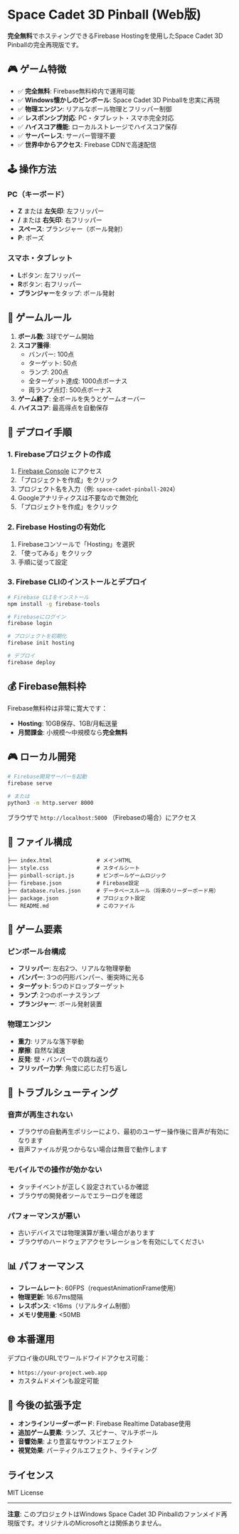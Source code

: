 # Space Cadet 3D Pinball (Web版)

**完全無料**でホスティングできるFirebase Hostingを使用したSpace Cadet 3D Pinballの完全再現版です。

## 🎮 ゲーム特徴

- ✅ **完全無料**: Firebase無料枠内で運用可能
- ✅ **Windows懐かしのピンボール**: Space Cadet 3D Pinballを忠実に再現
- ✅ **物理エンジン**: リアルなボール物理とフリッパー制御
- ✅ **レスポンシブ対応**: PC・タブレット・スマホ完全対応
- ✅ **ハイスコア機能**: ローカルストレージでハイスコア保存
- ✅ **サーバーレス**: サーバー管理不要
- ✅ **世界中からアクセス**: Firebase CDNで高速配信

## 🕹️ 操作方法

### PC（キーボード）
- **Z** または **左矢印**: 左フリッパー
- **/** または **右矢印**: 右フリッパー  
- **スペース**: プランジャー（ボール発射）
- **P**: ポーズ

### スマホ・タブレット
- **L**ボタン: 左フリッパー
- **R**ボタン: 右フリッパー
- **プランジャー**をタップ: ボール発射

## 🎯 ゲームルール

1. **ボール数**: 3球でゲーム開始
2. **スコア獲得**:
   - バンパー: 100点
   - ターゲット: 50点
   - ランプ: 200点
   - 全ターゲット達成: 1000点ボーナス
   - 両ランプ点灯: 500点ボーナス
3. **ゲーム終了**: 全ボールを失うとゲームオーバー
4. **ハイスコア**: 最高得点を自動保存

## 🚀 デプロイ手順

### 1. Firebaseプロジェクトの作成

1. [Firebase Console](https://console.firebase.google.com/) にアクセス
2. 「プロジェクトを作成」をクリック
3. プロジェクト名を入力（例: `space-cadet-pinball-2024`）
4. Googleアナリティクスは不要なので無効化
5. 「プロジェクトを作成」をクリック

### 2. Firebase Hostingの有効化

1. Firebaseコンソールで「Hosting」を選択
2. 「使ってみる」をクリック
3. 手順に従って設定

### 3. Firebase CLIのインストールとデプロイ

```bash
# Firebase CLIをインストール
npm install -g firebase-tools

# Firebaseにログイン
firebase login

# プロジェクトを初期化
firebase init hosting

# デプロイ
firebase deploy
```

## 💰 Firebase無料枠

Firebase無料枠は非常に寛大です：

- **Hosting**: 10GB保存、1GB/月転送量
- **月間課金**: 小規模〜中規模なら**完全無料**

## 🎮 ローカル開発

```bash
# Firebase開発サーバーを起動
firebase serve

# または
python3 -m http.server 8000
```

ブラウザで `http://localhost:5000` （Firebaseの場合）にアクセス

## 📁 ファイル構成

```
├── index.html              # メインHTML
├── style.css               # スタイルシート
├── pinball-script.js       # ピンボールゲームロジック
├── firebase.json           # Firebase設定
├── database.rules.json     # データベースルール（将来のリーダーボード用）
├── package.json            # プロジェクト設定
└── README.md               # このファイル
```

## 🎨 ゲーム要素

### ピンボール台構成
- **フリッパー**: 左右2つ、リアルな物理挙動
- **バンパー**: 3つの円形バンパー、衝突時に光る
- **ターゲット**: 5つのドロップターゲット
- **ランプ**: 2つのボーナスランプ
- **プランジャー**: ボール発射装置

### 物理エンジン
- **重力**: リアルな落下挙動
- **摩擦**: 自然な減速
- **反発**: 壁・バンパーでの跳ね返り
- **フリッパー力学**: 角度に応じた打ち返し

## 🔧 トラブルシューティング

### 音声が再生されない
- ブラウザの自動再生ポリシーにより、最初のユーザー操作後に音声が有効になります
- 音声ファイルが見つからない場合は無音で動作します

### モバイルでの操作が効かない
- タッチイベントが正しく設定されているか確認
- ブラウザの開発者ツールでエラーログを確認

### パフォーマンスが悪い
- 古いデバイスでは物理演算が重い場合があります
- ブラウザのハードウェアアクセラレーションを有効にしてください

## 📊 パフォーマンス

- **フレームレート**: 60FPS（requestAnimationFrame使用）
- **物理更新**: 16.67ms間隔
- **レスポンス**: <16ms（リアルタイム制御）
- **メモリ使用量**: <50MB

## 🌐 本番運用

デプロイ後のURLでワールドワイドアクセス可能：
- `https://your-project.web.app`
- カスタムドメインも設定可能

## 🎲 今後の拡張予定

- **オンラインリーダーボード**: Firebase Realtime Database使用
- **追加ゲーム要素**: ランプ、スピナー、マルチボール
- **音響効果**: より豊富なサウンドエフェクト
- **視覚効果**: パーティクルエフェクト、ライティング

## ライセンス

MIT License

---

**注意**: このプロジェクトはWindows Space Cadet 3D Pinballのファンメイド再現版です。オリジナルのMicrosoftとは関係ありません。 